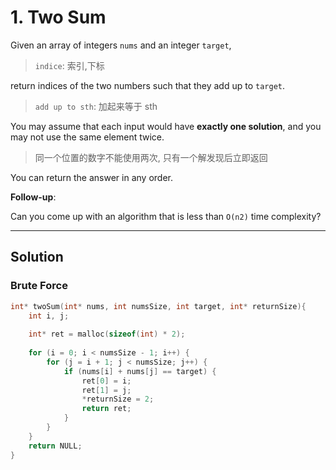 # 1. Two Sum

Given an array of integers `nums` and an integer `target`,

> `indice`: 索引,下标

return indices of the two numbers such that they add up to `target`.

> `add up to sth`: 加起来等于 sth

You may assume that each input would have **exactly one solution**, and you may not use the same element twice.

> 同一个位置的数字不能使用两次, 只有一个解发现后立即返回

You can return the answer in any order.



**Follow-up**:

Can you come up with an algorithm that is less than `O(n2)` time complexity?

---

## Solution

### Brute Force

```c
int* twoSum(int* nums, int numsSize, int target, int* returnSize){
    int i, j;
    
    int* ret = malloc(sizeof(int) * 2);
    
    for (i = 0; i < numsSize - 1; i++) {
        for (j = i + 1; j < numsSize; j++) {
            if (nums[i] + nums[j] == target) {
                ret[0] = i;
                ret[1] = j;
                *returnSize = 2;
                return ret;
            }
        } 
    }
    return NULL;
}
```


